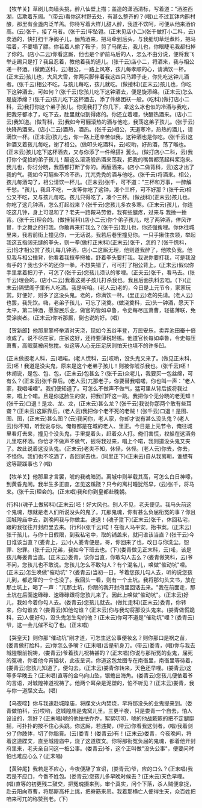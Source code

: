 <!-- { "loadSidebar": true } -->
【牧羊关】草刷儿向墙头挑，醉八仙壁上描；盖造的潇洒清标，写着道："酒胜西湖，店欺着东阁。"(带云)看你这村野去处，有甚么整齐的？(唱)止不过瓦钵内斟村酿，那里有金盏内泛羊羔。你待写着大样儿甜人醉，我道不饮呵，可便从他来酒价高。(云)张千，接了马者。(张千云)牢坠镫。(正末见店小二)(张千做打小二科，云)卖酒的，快打扫干净阁子儿，酾热酒来，把马牵到后头，与我细切草烂煮料，把马喂着，不要塌了膘。你若着人偷了鞍子，剪了马尾去，我儿也，你眼睫毛我都扫掉了你的。(店小二云)你看这厮，他也是个驴前马后的人，怎么不由分说，便将我飞举走踢只是打？我且忍着，教他着我的道儿。(张千云)店小二，将酒来，我与相公递一杯酒。(做跪送科，云)相公，一路上风寒，孩儿每孝顺的心，请满饮一杯。(正末云)孩儿也，大风大雪，你两只脚伴着我这四只马蹄子走，你先吃这钟儿酒者。(张千云)相公不吃，与孩儿每吃，孩儿就吃。(做接科)(正末云)孩儿也，你吃下这钟酒去，可如何？(张千云)您孩儿吃下这钟酒去，便是旋添绵。(正末云)怎么是旋添绵？(张千云)孩儿吃下这杯酒去，添了件绵团袄一般。(吃科)(做打店小二科，云)我打你这个弟子孩儿。你见我打了你几下，拿这么冰也似的冷酒与我吃，把我牙都冰了，吃下去，肚里就似割得疼的。你还立着哩，快酾热酒来。(店小二云)我知道。(做背科，云)我如今可酾滚热的酒与他吃，我荡这弟子孩儿。(张于云)快降热酒来。(店小二云)酒热，酒热。(张千云)相公，天道寒冷，热热的酒儿，请满饮一杯。(正末云)孩儿也，你一路上还辛苦似我，这钟酒也是你吃。(张千云)这钟酒又着孩儿每吃，谢了相公。(做叩头吃酒科，云)哎哟，好热酒，荡了喉也。(正末云)孩儿吃下这杯酒去，又与你添了一件绵搭衤蒦么。(做打店小二科，云)我打你个促掐的弟子孩儿！酾这么滚汤般热酒来荡我，把我的嘴唇都荡起料浆泡来。我儿也，你讨分晓，我筋都打断了你的。再酾酒来。(店小二做背科，云)这才出了我的气。我如今可酾些不冷不热，兀兀秃秃的酒与他吃。(张千云)将酒来。相公，孩儿每酒勾了，相公请饮一杯儿。(正末云)张千，可不道："三杯和万事，一醉解千愁。"孩儿，我且不吃，一发等你吃了这钟，凑个三杯，可不好那？(张千云)相公又不吃，又与孩儿每吃。孩儿只得吃了，凑个三杯。(做战科)(正末云)孩儿也，你吃了这几钟酒，怎么打起战来？(张千云)您孩儿多衣多寒。(正末云)孩儿，你连吃这几钟，身上可温和了？老夫一路鞍马劳倦，我有些腿疼，过来与
我捶一捶背。(张千云)理会的。(做捶背科)(店小二云)你个弟子孩儿，吃了两钟酒，佯风诈冒，手之舞之的打我。你敢再来打我么？(张千云)我儿也，你还强觜哩。你休往城里来，我若前街上撞见你，一无话说。我若后巷里撞见你。一只手揪住衣领，举起我这五指阔无缝的拳头，则一拳(做打正末科)(正末云)张千，怎的？(张千慌科，云)恰才相公赏了孩儿每几钟酒，店小二这厮无理，他则道我醉了，他欺负我。他见我与相公捶背，他看着我揎拳捋袖，舒着拳头要打我。我说你要打我，可是我没有手的？我也少不的还你一拳。不想失错了，可可打了相公背上。(正末云)假似你手里拿着把刀子，可怎了(张千云)您孩儿须认的爹哩。(正夫云)张千，看马去。(张千云)理会的。(店小二云)我着这弟子孩儿打杀我也。我且后面执料去咱。(下)(正末云)隔壁阁子里有人吃酒。我是听咱。(老人云)老的，今日是上元节令，家家玩赏。好便好，则多了这没头鬼。老的，你满饮一杯。(里正云)老的先请。(老人云)也罢，我先饮。嗨，老弟子孩儿，可忘了浇奠。(做浇奠科，云)头一钟酒，愿天下太平，第二钟酒，愿黎民乐业，做官的皆如卓鲁，令史每尽压萧曹，轻徭薄联，免受涂炭者。(正末云)你听那厮，倒也说的好。(唱)

【贺新郎】他那里擎杯举酒对天浇，现如今五谷丰登，万民安乐，卖弄池田蚕十倍收成了。说不尽庄家，庄家这好，还待要薄税轻徭。他道官长每如卓鲁，令史每压萧曹，高眠莫被闲愁搅。似这等人心无压足厌则怕天也填不的许多凹。

(正末做扳老人科，云)唱喏。(老人慌科，云)哎哟，没头鬼又来了。(做见正末科，云)呸！我道是没尖鬼，原来是这个老弟子孩儿！则被你唬杀我也。(张千云)呸！休胡说，是包、包、包，(正末云)包甚幺？(张千云)众老儿，我要买一包丝绵，可有么？(正末云)张千靠后。(老人云)兀那老子，你要替我唱喏，你也叫一声："老人家，我唱喏哩"。我们便知道了。可怎么不做声不做气，猛可里从背后扳将我过来，唱上个喏。且是你这脸生的俊，把我们吓这一跳。我把你个无分晓的老无知！(张千云)口退！是龙、龙、龙，(正末云)甚么龙？(张千云)我说你那两个敢有些耳聋？(正未云)这厮靠后。(老人云)我把你个老不死的老贼！(张千云)口退！是图、图、图，(正末云)甚么图？(云)我问你，老人家，你却才说有甚么没头鬼？(老人云)你不知，听我说与你。俺每都是在城的老人、里正。今日是上元节令，俺往城里看灯去来，撞见个没头鬼，手里提着头，赶着众人打。俺们害慌，权躲在这酒务儿里吃杯酒。你恰才不做声不做气，扳将我过来，唱上个喏，我则道没头鬼又夹了。故此说着这没头鬼。(正末云)老夫不知，休怪，休怪。(老人云)你去，你去，不怪你。我们也不吃酒了，各回家去也，(同里正下)(正末云)自从我离朝，谁想有这等跷蹊事也？(唱)

【牧羊关】他那里才言罢，唬的我魂暗消。离城中则半载其高，可怎么白日神嚎，到黄昏鬼闹。我半生多正直，怎见这蹊跷？只今的离村疃犹然早，(云)张千，将马来。(张千云)理会的。(正末唱)我和你到皇都赴晚朝。

(行科)(魂子上做转科)(正末云)呸！好大风也。别人不见，老夫便见。我马头前这个鬼魂，想就是老人们所说没头的鬼了。兀那鬼魂，你有甚么负屈衔冤的事？你且回城隍庙中去，到晚间我与你做主。速退！(魂子踅下)(正末云)张千，休回私宅，跟的我径往开封府里去来。(行科)(张千云)喏！在衙人马平安。抬书案。(正末云)张千孩儿，与你十日假限，到我私宅中，取的铺盖来，就问谁该当直？(张干云)今日谁该当直？(娄青上，云)小人娄青便是。哥，你回来了也，改日与你洗尘。恕罪、恕罪。(张千云)兄弟，我如今下班去也。(下)(娄青做见正末科，云)喏，该是孩儿每娄青当直。(正末云)娄青，该你当直，你敢勾人去么？(娄青做笑科，云)爷不问，您孩儿也不敢说。您孩儿怎么不敢勾人？有个混名儿，唤做"催动坑"哩。(正末云)怎生唤做"催动坑"？(娄青云)当初一日，爷着您孩儿勾人去，听的说您孩儿到，都逃窜的一个也没了。我回头一看，则有一个土坑。我将那勾头文书，放在那土坑上，喝了一声："兀那土坑，你跟的我开封府里回话去来。"我在前面走，那土坑在后面速碌碌、速碌碌跟将您孩儿来了。因此上唤做"催动坑"。(正末云)好儿，我如今着你勾人去。(娄青云)您孩儿就去。(做忙走科)(正末云)娄青，你转来，你勾谁去？(娄青云)知他勾谁？(正末云)你与我勾将那没头鬼来。(娄青做慌跪科，云)人便好勾，没头鬼怎生勾的他？(正末云)你可不道是"催动坑"哩？(娄青云)爷，这一会儿催不动了也。(正末唱)

【哭皇天】则你那"催动坑"刚才道，可怎生这公事便妆幺？则你那口是祸之苗，(娄青做打脸科，云)你怎么多嘴？(正末唱)舌是斩身刀。(带云)娄青，(唱)你与我去城隍根前祝祷，(娄青云)爷着孩儿祝祷甚的？(正末唱)你说与那衔冤的业鬼，屈死的冤魂，你着他今宵插状，此夜呈词。你道这包龙图专在南衙里，南衙里等待着，(娄青云)您孩儿知道了，便勾去。(正末云)娄青你转来，天色还早哩。(娄青云)这等多早晚去？(正末唱)直等的金乌向山坠，银蟾出海角。(娄青云)您孩儿便依着爷的言语，对城隍神道祝祷了。他两个耳朵是泥塑的，怕不听见？(正末云)娄青，我与你一道牒文去。(唱)

【乌夜啼】你与我速赴城隍庙，将牒文火内焚烧，早将那没头的业鬼提来到。(娄青做怕科，云)哎哟，这城隍庙是鬼窝儿里。三更半夜，只是娄青一个自去，怕人设设的，怎好？(正末唱)唬的他怯怯乔乔，絮絮叨叨，唬的他战簌簌的把不定腿脡摇，可扑扑的按不住心头跳。你这厮，若违拗，(带云)你看我这剑者。(唱)我着剑分了你肢体，切了你脂膏。(云)娄青！(娄青云)有！(正末云)娄青，今夜晚间，将着这道牒文，直至城隍庙中，烧了这道牒文。你将那衔冤负屈的鬼魂，都着他开封府里来，老夫亲自问这一桩公事。(娄青云)爷，这个正叫做"没头公事"，便要问时怕也难应心么？(正末唱)

【黄钟尾】我若是不应心，今夜便辞了宣诏，(娄青云)爷，应的口么？(正末唱)我若是不应口，今番不姓包。(娄青云)您孩儿多早晚时候去？(正末云)天色早哩。(唱)直等的初更残二鼓交，把冤魂摄来到。审个真实，问个下落，杀人贼便拿捉，赴云阳向市曹，将那厮高杆上挑，把脊筋来吊。我着那横亡人便得生天，众百姓把咱来可兀的称赞到老。(下)

